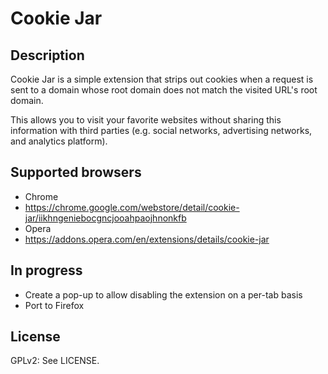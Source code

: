 Cookie Jar
==========

## Description

Cookie Jar is a simple extension that strips out cookies when a request is sent
to a domain whose root domain does not match the visited URL's root domain.

This allows you to visit your favorite websites without sharing this information
with third parties (e.g. social networks, advertising networks, and analytics
platform).

## Supported browsers

* Chrome
 * https://chrome.google.com/webstore/detail/cookie-jar/iikhngeniebocgncjooahpaojhnonkfb
* Opera
 * https://addons.opera.com/en/extensions/details/cookie-jar

## In progress

* Create a pop-up to allow disabling the extension on a per-tab basis
* Port to Firefox

## License

GPLv2: See LICENSE.
